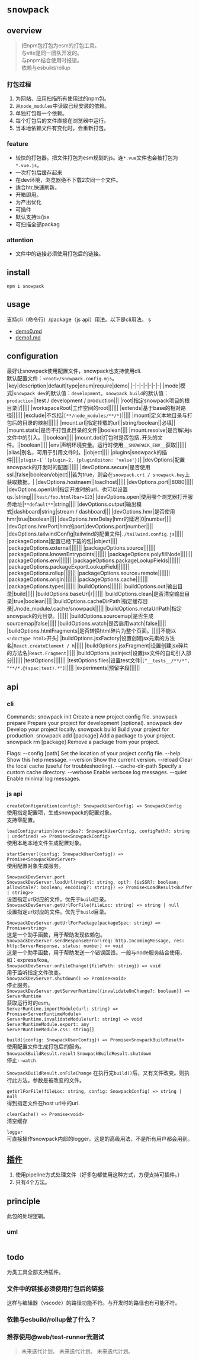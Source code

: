 # `snowpack`

## overview
> 把npm包打包为esm的打包工具。  
> 与vite是同一团队开发的。  
> 与pnpm结合使用时报错。  
> 依赖与esbuild/rollup  

### 打包过程
1. 为网站、应用扫描所有使用过的npm包。  
2. 从`node_modules`中读取已经安装的依赖。  
3. 单独打包每一个依赖。  
4. 每个打包后的文件直接在浏览器中运行。  
5. 当本地依赖文件有变化时，会重新打包。  

### feature
- 较快的打包器。把文件打包为esm规划的js。连`*.vue`文件也会被打包为`*.vue.js`。  
- 一次打包后缓存起来  
- 在dev环境，浏览器绝不下载2次同一个文件。  
- 适合htr,快速刷新。  
- 开箱即用。  
- 为产出优化  
- 可插件  
- 默认支持ts/jsx  
- 可扫描全部packag

### attention
- 文件中的链接必须使用打包后的链接。  

## install
`npm i snowpack`

## usage
支持cli（命令行）/package（js api）用法。以下是cli用法。  s
- [demo0.md](/builder/snowpack/demo0.html)  
- [demo1.md](/builder/snowpack/demo1.html)  

## configuration
最好让snowpack使用配置文件，snowpack也支持使用cli.  
默认配置文件：`<root>/snowpack.config.mjs`。  
|key|description|default|type|enum|require|demo|
|-|-|-|-|-|-|-|
|mode|模式|`snowpack dev`的默认值：`development`。`snowpack build`的默认值：`production`||test / development / production|||
|root|指定snowpack项目的根目录|/|||||
|workspaceRoot|工作空间的root||||||
|extends|基于base的相对路径||||||
|exclude|不包括|`[**/node_modules/**/*]`|||||
|mount|定义本地目录与打包后的目录的映射||||||
|mount.url|指定挂载的url||string/boolean||必填||
|mount.static|是否不打包此目录的文件||boolean||||
|mount.resolve|是否解决js文件中的引入。||boolean||||
|mount.dot|打包时是否包括`.`开头的文件。||boolean||||
|env|声明环境变量。运行时使用`__SNOWPACK_ENV__`获取||||||
|alias|别名，可用于引用文件时。||object||||
|plugins|snowpack的插件|||||`plugin-1``[plugin-2, {pluginOpiton: 'value'}]`|
|devOptions|配置snowpack的开发时的配置||||||
|devOptions.secure|是否使用ssl.|false|boolean/object|||若为true，则会在`snowpack.crt / snowpack.key`上获取数据。|
|devOptions.hostnaem||loaclhost|||||
|devOptions.port||8080|||||
|devOptions.openUrl|指定开发时的url，也可以设置qs.|string||||`test/foo.html?bar=123`|
|devOptions.open|使用哪个浏览器打开服务地址|`**default**`|string||||
|devOptions.output|输出模式|dashboard|string|stream / dashboard|||
|devOptions.hmr|是否使用hmr|true|boolean||||
|devOptions.hmrDelay|hmr的延迟|0|number||||
|devOptions.hmrPort|hmr的port|devOptions.port|number||||
|devOptions.tailwindConfig|tailwind的配置文件|`./tailwind.config.js`|||||
|packageOptions|配置已经下载的包||object||||
|packageOptions.external|||||||
|packageOptions.source|||||||
|packageOptions.knownEntrypoints|||||||
|packageOptions.polyfillNode|||||||
|packageOptions.env|||||||
|packageOptions.packageLoolupFields|||||||
|packageOptions.packageExportLookupField|||||||
|packageOptions.rollup|||||||
|packageOptions.source=remote|||||||
|packageOptions.origin|||||||
|packageOptions.cache|||||||
|packageOptions.types|||||||
|buildOptions|||||||
|buildOptions.out|输出目录|build|||||
|buildOptions.baseUrl|/||||||
|buildOptions.clean|是否清空输出目录|true|boolean||||
|buildOptions.cacheDirPath|指定缓存目录|./node_module/.cache/snowpack|||||
|buildOptions.metaUrlPath|指定snowpack的元目录。||||||
|buildOptions.sourcemap|是否生成sourcemap|false|||||
|buildOptions.watch|是否启用watch|false|||||
|buildOptions.htmlFragments|是否转换html碎片为整个页面。|||||不能以`<!doctype html>`开头|
|buildOptions.jsxFactory|设置创建jsx元素的方法名|`React.createElement / h`|||||
|buildOptions.jsxFragment|设置创建jsx碎片的方法名|`React.Fragment`|||||
|buildOptions.jsxInject|设置jsx文件的自动引入部分||||||
|testOptions|||||||
|testOptions.files|设置test文件|`["__tests__/**/*", "**/*.@(spac|test).*"]`|||||
|experiments|预留字段||||||

## api

### cli
Commands:
  snowpack init          Create a new project config file.
  snowpack prepare       Prepare your project for development (optional).
  snowpack dev           Develop your project locally.
  snowpack build         Build your project for production.
  snowpack add [package] Add a package to your project.
  snowpack rm [package]  Remove a package from your project.

Flags:
  --config [path]        Set the location of your project config file.
  --help                 Show this help message.
  --version              Show the current version.
  --reload               Clear the local cache (useful for troubleshooting).
  --cache-dir-path       Specify a custom cache directory.
  --verbose              Enable verbose log messages.
  --quiet                Enable minimal log messages.

### js api
`createConfiguration(config?: SnowpackUserConfig) => SnowpackConfig`  
使用指定配置项，生成snowpack的配置对象。  
支持零配置。  

`loadConfiguration(overrides?: SnowpackUserConfig, configPath?: string | undefined) => Promise<SnowpackConfig>`  
使用本地本地文件生成配置对象。  

`startServer({config: SnowpackUserConfig}) => Promise<SnowpackDevServer>`  
使用配置对象生成服务。  

`SnowpackDevServer.port`  
`SnowpackDevServer.loadUrl(reqUrl: string, opt?: {isSSR?: boolean; allowStale?: boolean; encoding?: string}) => Promise<LoadResult<Buffer | string>>`  
设置指定url对应的文件。优先于`build`目录。  
`SnowpackDevServer.getUrlForFile(fileLoc: string) => string | null`  
设置指定url对应的文件。优先于`build`目录。  

`SnowpackDevServer.getUrlForPackage(packageSpec: string) => Promise<string>`  
这是一个助手函数，用于帮助发现依赖包。  
`SnowpackDevServer.sendResponseError(req: http.IncomingMessage, res: http:ServerResponse, status: number) => void`  
这是一个助手函数，用于帮助发送一个错误回馈。一般与node服务结合使用，如：express/koa。  
`SnowpackDevServer.onFileChange({filePath: string}) => void`  
用于监听指定文件改变。  
`SnowpackDevServer.shutdown() => Promise<void>`  
停止服务。  
`SnowpackDevServer.getServerRuntime({invalidateOnChange?: boolean}) => ServerRuntime`  
获取运行时的esm。  
`ServerRuntime.importModule(url: string) => Promise<ServerRuntimeModule>`  
`ServerRuntime.invalidateModule(url: string) => void`  
`ServerRuntimeModule.export: any`  
`ServerRuntimeModule.css: string[]`  

`build({config: SnowpackUserConfig}) => Promise<SnowpackBuildResult>`  
使用配置文件生成打包后的服务。  
`SnowpackBuildResult.result`
`SnowpackBuildResult.shutdown`  
停止`--watch`  

`SnowpackBuildResult.onFileChange`
在执行完`build()`后，又有文件改变。则执行此方法。参数是被改变的文件。  

`getUrlForFile(fileLoc: string, config: SnowpackConfig) => string | null`  
得到指定文件在host url中的uri.  

`clearCache() => Promise<void>`  
清空缓存  

`logger`  
可直接操作snowpack内部的logger。这是的高级用法，不是所有用户都会用到。  

## [插件](/builder/snowpack/plugin.html)
1. 使用pipeline方式处理文件（好多包都使用这种方式，方便支持可插件。）  
2. 只有4个方法。

## principle
此包的处理逻辑。

### uml
```
```

## todo
为类工具全部支持插件。
### 文件中的链接必须使用打包后的链接
这样与编辑器（vscode）的路径功能不符。与开发时的路径也有可能不符。
### 依赖与esbuild/rollup做了什么？
### 推荐使用@web/test-runner去测试
> 未来迭代计划。
> 未来迭代计划。
> 未来迭代计划。
